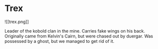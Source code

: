 # Trex
![[trex.png]]

Leader of the kobold clan in the mine. Carries fake wings on his back. Originally came from Kelvin's Cairn, but were chased out by duergar. Was possessed by a ghost, but we managed to get rid of it.